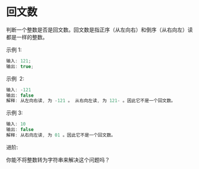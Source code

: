 # 回文数

判断一个整数是否是回文数。回文数是指正序（从左向右）和倒序（从右向左）读都是一样的整数。

示例 1:

```js
输入: 121;
输出: true;
```

示例  2:

```js
输入: -121
输出: false
解释: 从左向右读, 为 -121 。 从右向左读, 为 121- 。因此它不是一个回文数。
```

示例 3:

```js
输入: 10
输出: false
解释: 从右向左读, 为 01 。因此它不是一个回文数。
```

进阶:

你能不将整数转为字符串来解决这个问题吗？
